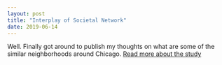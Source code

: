 ```yaml
---
layout: post
title: "Interplay of Societal Network"
date: 2019-06-14
---
```


Well. Finally got around to publish my thoughts on what are some of the similar neighborhoods around Chicago. [Read more about the study](https://drive.google.com/file/d/1A02zDB8fzF0qVWWYeY6m5T5Ws6GYAsaX/view?usp=sharing)
